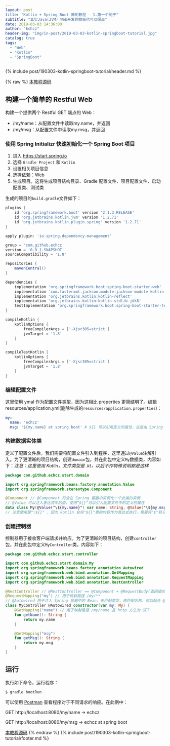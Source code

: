 ```yaml
---
layout: post
title: "Kotlin + Spring Boot 简明教程 - 1.第一个例子"
subtitle: "其实Java(JVM) Web开发的效率也可以很高"
date: 2019-03-03 14:36:00
author: "Echcz"
header-img: "img/in-post/2019-03-03-kotlin-springboot-tutorial.jpg"
catalog: true
tags:
  - "Web"
  - "Kotlin"
  - "SpringBoot"
---
```

{% include post/190303-kotlin-springboot-tutorial/header.md %}

{% raw %}
[本教程源码](https://github.com/echcz/kotlin-spring-boot-examples/tree/master/start)

## 构建一个简单的 Restful Web

构建一个提供两个 Restful GET 端点的 Web：

* /my/name：从配置文件中读取my.name，并返回
* /my/msg：从配置文件中读取my.msg，并返回

### 使用 Spring Initializr 快速初始化一个 Spring Boot 项目

1. 进入 https://start.spring.io
2. 选择 `Gradle Project` 和 `Kotlin`
3. 设置相关项目信息
4. 选择依赖：Web
5. 生成项目。这将生成项目结构目录、Gradle 配置文件、项目配置文件、启动配置类、测试类

生成的项目的`build.gradle`文件如下：

``` groovy
plugins {
    id 'org.springframework.boot' version '2.1.3.RELEASE'
    id 'org.jetbrains.kotlin.jvm' version '1.2.71'
    id 'org.jetbrains.kotlin.plugin.spring' version '1.2.71'
}

apply plugin: 'io.spring.dependency-management'

group = 'com.github.echcz'
version = '0.0.1-SNAPSHOT'
sourceCompatibility = '1.8'

repositories {
    mavenCentral()
}

dependencies {
    implementation 'org.springframework.boot:spring-boot-starter-web'
    implementation 'com.fasterxml.jackson.module:jackson-module-kotlin'
    implementation 'org.jetbrains.kotlin:kotlin-reflect'
    implementation 'org.jetbrains.kotlin:kotlin-stdlib-jdk8'
    testImplementation 'org.springframework.boot:spring-boot-starter-test'
}

compileKotlin {
    kotlinOptions {
        freeCompilerArgs = ['-Xjsr305=strict']
        jvmTarget = '1.8'
    }
}

compileTestKotlin {
    kotlinOptions {
        freeCompilerArgs = ['-Xjsr305=strict']
        jvmTarget = '1.8'
    }
}
```

### 编辑配置文件

这里使用 ymal 作为配置文件类型，因为这相比 properties 更简结明了。编辑 resources/application.yml(删除生成的`resources/application.properties`)：

``` yml
my:
  name: 'echcz'
  msg: '${my.name} at spring boot' # ${} 可以引用定义的属性，这是由 Spring Boot 提供的
```

### 构建数据实体类

定义了配置文件后，我们需要将配置文件引入到程序，这里通过`@Value`注解引入。为了更清晰的项目结构，创建`domain`包，并在此包中定义`My`数据类，内容如下：*注意：这里使用 Kotlin，文件类型是 .kt，以后不作特殊说明都是这样*

``` kotlin
package com.github.echcz.start.domain

import org.springframework.beans.factory.annotation.Value
import org.springframework.stereotype.Component

@Component // @Component 将会在 Spring 容器中实例化一个此类的实例
// @Value 可以注入表达式中的值，使用“${}”可以引入配置文件中的定义的属性
data class My(@Value("\${my.name}") var name: String, @Value("\${my.msg}") var msg: String)
// 注意使用是"\${}" ，因为 kotlin 会将"${}"里的内容作为表达式执行，需要将"$"转义
```

### 创建控制器

控制器用于接收客户端请求并响应。为了更清晰的项目结构，创建`controller`包，并在此包中定义`MyController`类，内容如下：

``` kotlin
package com.github.echcz.start.controller

import com.github.echcz.start.domain.My
import org.springframework.beans.factory.annotation.Autowired
import org.springframework.web.bind.annotation.GetMapping
import org.springframework.web.bind.annotation.RequestMapping
import org.springframework.web.bind.annotation.RestController

@RestController // @RestController == @Component + @RequestBody(返回值将会序列化为 Json 响应给客户端，但此注解只能用在方法上)
@RequestMapping("my") // 用于映射路径 /my/**
// @Autowired 用于注入 Spring 容器中的 Bean，先匹配类型，再匹配名称，可以配合 @Qualifier 限定可以注入的 Bean (要求匹配到的 Bean 唯一)
class MyController @Autowired constructor(var my: My) {
    @GetMapping("name") // 用于映射路径 /my/name 且 http 方法为 GET
    fun getName(): String {
        return my.name
    }

    @GetMapping("msg")
    fun getMsg(): String {
        return my.msg
    }
}
```

## 运行

执行如下命令，运行程序：

``` shell
$ gradle bootRun
```

可以使用 [Postman](https://www.getpostman.com/) 查看程序对于不同请求的响应。在此例中：

GET http://localhost:8080/my/name -> echcz

GET http://localhost:8080/my/msg -> echcz at spring boot

[本教程源码](https://github.com/echcz/kotlin-spring-boot-examples/tree/master/start)
{% endraw %}
{% include post/190303-kotlin-springboot-tutorial/footer.md %}